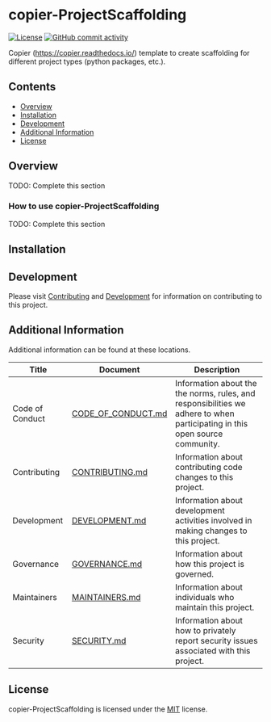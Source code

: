 # copier-ProjectScaffolding

<!-- BEGIN: Exclude Package -->
[![License](https://img.shields.io/github/license/gt-sse-center/copier-ProjectScaffolding?color=dark-green)](https://github.com/gt-sse-center/copier-ProjectScaffolding/blob/master/LICENSE.txt)
[![GitHub commit activity](https://img.shields.io/github/commit-activity/y/gt-sse-center/copier-ProjectScaffolding?color=dark-green)](https://github.com/gt-sse-center/copier-ProjectScaffolding/commits/main/)
<!-- [BEGIN] Badges -->
<!-- [END] Badges -->
<!-- END: Exclude Package -->

Copier (https://copier.readthedocs.io/) template to create scaffolding for different project types (python packages, etc.).

<!-- BEGIN: Exclude Package -->
## Contents
- [Overview](#overview)
- [Installation](#installation)
- [Development](#development)
- [Additional Information](#additional-information)
- [License](#license)
<!-- END: Exclude Package -->

## Overview
TODO: Complete this section

### How to use copier-ProjectScaffolding
TODO: Complete this section

<!-- BEGIN: Exclude Package -->
## Installation
<!-- [BEGIN] Installation -->
<!-- [END] Installation -->

## Development
Please visit [Contributing](https://github.com/gt-sse-center/copier-ProjectScaffolding/blob/main/CONTRIBUTING.md) and [Development](https://github.com/gt-sse-center/copier-ProjectScaffolding/blob/main/DEVELOPMENT.md) for information on contributing to this project.
<!-- END: Exclude Package -->

## Additional Information
Additional information can be found at these locations.

| Title | Document | Description |
| --- | --- | --- |
| Code of Conduct | [CODE_OF_CONDUCT.md](https://github.com/gt-sse-center/copier-ProjectScaffolding/blob/main/CODE_OF_CONDUCT.md) | Information about the the norms, rules, and responsibilities we adhere to when participating in this open source community. |
| Contributing | [CONTRIBUTING.md](https://github.com/gt-sse-center/copier-ProjectScaffolding/blob/main/CONTRIBUTING.md) | Information about contributing code changes to this project. |
| Development | [DEVELOPMENT.md](https://github.com/gt-sse-center/copier-ProjectScaffolding/blob/main/DEVELOPMENT.md) | Information about development activities involved in making changes to this project. |
| Governance | [GOVERNANCE.md](https://github.com/gt-sse-center/copier-ProjectScaffolding/blob/main/GOVERNANCE.md) | Information about how this project is governed. |
| Maintainers | [MAINTAINERS.md](https://github.com/gt-sse-center/copier-ProjectScaffolding/blob/main/MAINTAINERS.md) | Information about individuals who maintain this project. |
| Security | [SECURITY.md](https://github.com/gt-sse-center/copier-ProjectScaffolding/blob/main/SECURITY.md) | Information about how to privately report security issues associated with this project. |
## License

copier-ProjectScaffolding is licensed under the <a href="https://choosealicense.com/licenses/mit/" target="_blank">MIT</a> license.
